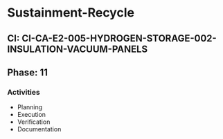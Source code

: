 # Sustainment-Recycle

## CI: CI-CA-E2-005-HYDROGEN-STORAGE-002-INSULATION-VACUUM-PANELS
## Phase: 11

### Activities
- Planning
- Execution
- Verification
- Documentation
